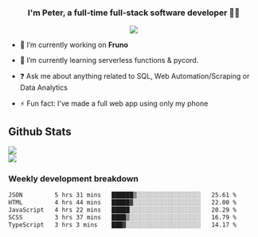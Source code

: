 
### <div align="center">I'm Peter, a full-time full-stack software developer 👨‍💻</div>  
<div align="center">
<a href="https://ko-fi.com/theofficialpeter" target="_blank" style="display: inline-block;">
                <img
                    src="https://img.shields.io/badge/Donate-Ko--fi-F16061.svg?style=flat-square&logo=ko-fi" 
                    align="center"
                />
            </a> 
</div>  

- 🔭 I’m currently working on **Fruno**  
  

- 🌱 I’m currently learning serverless functions & pycord.  
  

- ❓ Ask me about anything related to SQL, Web Automation/Scraping or Data Analytics  
  

- ⚡ Fun fact: I've made a full web app using only my phone  
  



## Github Stats  
![](https://github-readme-stats.vercel.app/api?username=TheOfficialPeter&theme=tokyonight&hide_border=true&include_all_commits=false&count_private=false)<br/>
![](https://github-readme-stats.vercel.app/api/top-langs/?username=TheOfficialPeter&theme=tokyonight&hide_border=true&include_all_commits=false&count_private=false&layout=compact)

<h3>Weekly development breakdown</h3>

<!--START_SECTION:waka-->

```txt
JSON         5 hrs 31 mins   ██████▒░░░░░░░░░░░░░░░░░░   25.61 %
HTML         4 hrs 44 mins   █████▓░░░░░░░░░░░░░░░░░░░   22.00 %
JavaScript   4 hrs 22 mins   █████░░░░░░░░░░░░░░░░░░░░   20.29 %
SCSS         3 hrs 37 mins   ████▒░░░░░░░░░░░░░░░░░░░░   16.79 %
TypeScript   3 hrs 3 mins    ███▓░░░░░░░░░░░░░░░░░░░░░   14.17 %
```

<!--END_SECTION:waka-->
